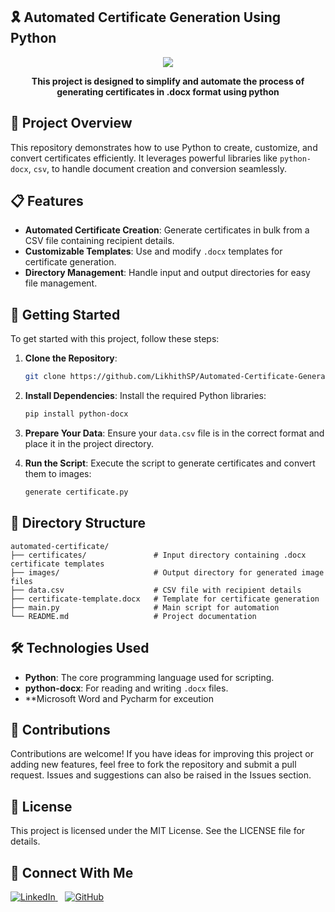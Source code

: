 ## 🎗️ Automated Certificate Generation Using Python

<div align="center">
<img src="https://github.com/LikhithSP/automated-certificate-python/blob/main/images/output.png">
</div>

<p align="center"><strong>This project is designed to simplify and automate the process of generating certificates in .docx format using python </strong></p>

## 🌟 Project Overview
This repository demonstrates how to use Python to create, customize, and convert certificates efficiently. It leverages powerful libraries like `python-docx`, `csv`, to handle document creation and conversion seamlessly.

## 📋 Features
- **Automated Certificate Creation**: Generate certificates in bulk from a CSV file containing recipient details.
- **Customizable Templates**: Use and modify `.docx` templates for certificate generation.
- **Directory Management**: Handle input and output directories for easy file management.

## 🚀 Getting Started

To get started with this project, follow these steps:

1. **Clone the Repository**:
    ```sh
    git clone https://github.com/LikhithSP/Automated-Certificate-Generator-with-Python.git
    ```

2. **Install Dependencies**:
    Install the required Python libraries:
    ```sh
    pip install python-docx 
    ```

3. **Prepare Your Data**:
    Ensure your `data.csv` file is in the correct format and place it in the project directory.

4. **Run the Script**:
    Execute the script to generate certificates and convert them to images:
    ```sh
    generate certificate.py
    ```

## 📂 Directory Structure

```plaintext
automated-certificate/
├── certificates/               # Input directory containing .docx certificate templates
├── images/                     # Output directory for generated image files
├── data.csv                    # CSV file with recipient details
├── certificate-template.docx   # Template for certificate generation
├── main.py                     # Main script for automation
└── README.md                   # Project documentation
 ```

## 🛠️ Technologies Used
- **Python**: The core programming language used for scripting.
- **python-docx**: For reading and writing `.docx` files.
- **Microsoft Word and Pycharm for exceution 

## 🤝 Contributions
Contributions are welcome! If you have ideas for improving this project or adding new features, feel free to fork the repository and submit a pull request. Issues and suggestions can also be raised in the Issues section.

## 📄 License
This project is licensed under the MIT License. See the LICENSE file for details.

<h2>🤝 Connect With Me</h2>
<p>
  <a href="https://www.linkedin.com/in/likhithsp" target="_blank">
    <img src="https://img.icons8.com/?size=60&id=xuvGCOXi8Wyg&format=png&color=000000" alt="LinkedIn" class="icon">
  </a>
  &nbsp;&nbsp;
  <a href="https://www.github.com/LikhithSP" target="_blank">
    <img src="https://img.icons8.com/?size=60&id=46565&format=png&color=000000" alt="GitHub" class="icon">
  </a>
</p>

